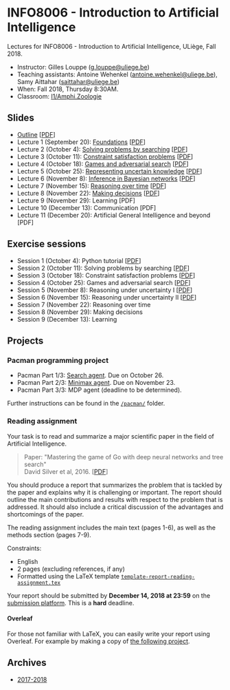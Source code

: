 # INFO8006 - Introduction to Artificial Intelligence

Lectures for INFO8006 - Introduction to Artificial Intelligence, ULiège, Fall 2018.

- Instructor: Gilles Louppe ([g.louppe@uliege.be](mailto:g.louppe@uliege.be))
- Teaching assistants: Antoine Wehenkel ([antoine.wehenkel@uliege.be](antoine.wehenkel@uliege.be)), Samy Aittahar ([saittahar@uliege.be](mailto:saittahar@uliege.be))
- When: Fall 2018, Thursday 8:30AM.
- Classroom: [I1/Amphi.Zoologie](https://www.campus.uliege.be/cms/c_5119454/fr/amphi-zoologie)

## Slides

- [Outline](https://glouppe.github.io/info8006-introduction-to-ai/?p=outline.md) [[PDF](https://glouppe.github.io/info8006-introduction-to-ai/pdf/outline.pdf)]
- Lecture 1 (September 20): [Foundations](https://glouppe.github.io/info8006-introduction-to-ai/?p=lecture1.md) [[PDF](https://glouppe.github.io/info8006-introduction-to-ai/pdf/lec1.pdf)]
- Lecture 2 (October 4): [Solving problems by searching](https://glouppe.github.io/info8006-introduction-to-ai/?p=lecture2.md) [[PDF](https://glouppe.github.io/info8006-introduction-to-ai/pdf/lec2.pdf)]
- Lecture 3 (October 11): [Constraint satisfaction problems](https://glouppe.github.io/info8006-introduction-to-ai/?p=lecture3.md) [[PDF](https://glouppe.github.io/info8006-introduction-to-ai/pdf/lec3.pdf)]
- Lecture 4 (October 18): [Games and adversarial search](https://glouppe.github.io/info8006-introduction-to-ai/?p=lecture4.md) [[PDF](https://glouppe.github.io/info8006-introduction-to-ai/pdf/lec4.pdf)]
- Lecture 5 (October 25): [Representing uncertain knowledge](https://glouppe.github.io/info8006-introduction-to-ai/?p=lecture5.md) [[PDF](https://glouppe.github.io/info8006-introduction-to-ai/pdf/lec5.pdf)]
- Lecture 6 (November 8): [Inference in Bayesian networks](https://glouppe.github.io/info8006-introduction-to-ai/?p=lecture6.md) [[PDF](https://glouppe.github.io/info8006-introduction-to-ai/pdf/lec6.pdf)]
- Lecture 7 (November 15): [Reasoning over time](https://glouppe.github.io/info8006-introduction-to-ai/?p=lecture7.md) [[PDF](https://glouppe.github.io/info8006-introduction-to-ai/pdf/lec7.pdf)]
- Lecture 8 (November 22): [Making decisions](https://glouppe.github.io/info8006-introduction-to-ai/?p=lecture8.md) [[PDF](https://glouppe.github.io/info8006-introduction-to-ai/pdf/lec8.pdf)]
- Lecture 9 (November 29): Learning [PDF]
- Lecture 10 (December 13): Communication [PDF]
- Lecture 11 (December 20): Artificial General Intelligence and beyond [PDF]

## Exercise sessions

- Session 1 (October 4): Python tutorial [[PDF](https://glouppe.github.io/info8006-introduction-to-ai/pacman/presentations/tutorial.pdf)]
- Session 2 (October 11): Solving problems by searching [[PDF](https://glouppe.github.io/info8006-introduction-to-ai/pdf/exercices/TP1.pdf)]
- Session 3 (October 18): Constraint satisfaction problems [[PDF](https://glouppe.github.io/info8006-introduction-to-ai/pdf/exercices/TP2.pdf)]
- Session 4 (October 25): Games and adversarial search [[PDF](https://glouppe.github.io/info8006-introduction-to-ai/pdf/exercices/TP3.pdf)]
- Session 5 (November 8): Reasoning under uncertainty I [[PDF](https://glouppe.github.io/info8006-introduction-to-ai/pdf/exercices/TP4.pdf)]
- Session 6 (November 15): Reasoning under uncertainty II [[PDF](https://glouppe.github.io/info8006-introduction-to-ai/pdf/exercices/TP5.pdf)]
- Session 7 (November 22): Reasoning over time
- Session 8 (November 29): Making decisions
- Session 9 (December 13): Learning

## Projects

### Pacman programming project

- Pacman Part 1/3: [Search agent](https://github.com/glouppe/info8006-introduction-to-ai/tree/master/pacman#part-1-search-agent). Due on October 26.
- Pacman Part 2/3: [Minimax agent](https://github.com/glouppe/info8006-introduction-to-ai/tree/master/pacman#part-2-minimax-agent). Due on November 23.
- Pacman Part 3/3: MDP agent (deadline to be determined).

Further instructions can be found in the [`/pacman/`](https://github.com/glouppe/info8006-introduction-to-ai/tree/master/pacman) folder.

### Reading assignment

Your task is to read and summarize a major scientific paper in the field of Artificial Intelligence.

> Paper: "Mastering the game of Go with deep neural networks and tree search"<br>
> David Silver et al, 2016. [[PDF](https://storage.googleapis.com/deepmind-media/alphago/AlphaGoNaturePaper.pdf)]

You should produce a report that summarizes the problem that is tackled by the paper and explains why it is challenging or important. The report should outline the main contributions and results with respect to the problem that is addressed. It should also include a critical discussion of the advantages and shortcomings of the paper.

The reading assignment includes the main text (pages 1-6), as well as the methods section (pages 7-9).

Constraints:
- English
- 2 pages (excluding references, if any)
- Formatted using the LaTeX template [`template-report-reading-assignment.tex`](https://glouppe.github.io/info8006-introduction-to-ai/template-report-reading-assignment.tex)

Your report should be submitted  by **December 14, 2018 at 23:59** on the [submission platform](https://submit.montefiore.ulg.ac.be/). This is a **hard** deadline.

#### Overleaf

For those not familiar with LaTeX, you can easily write your report using Overleaf. For example by making a copy of [the following project](https://www.overleaf.com/read/vhysfvnjbffv).

## Archives

- [2017-2018](https://github.com/glouppe/info8006-introduction-to-ai/tree/info8006-2017)
